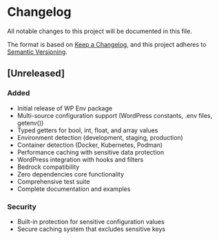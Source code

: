 # Changelog

All notable changes to this project will be documented in this file.

The format is based on [Keep a Changelog](https://keepachangelog.com/en/1.0.0/),
and this project adheres to [Semantic Versioning](https://semver.org/spec/v2.0.0.html).

## [Unreleased]

### Added
- Initial release of WP Env package
- Multi-source configuration support (WordPress constants, .env files, getenv())
- Typed getters for bool, int, float, and array values
- Environment detection (development, staging, production)
- Container detection (Docker, Kubernetes, Podman)
- Performance caching with sensitive data protection
- WordPress integration with hooks and filters
- Bedrock compatibility
- Zero dependencies core functionality
- Comprehensive test suite
- Complete documentation and examples

### Security
- Built-in protection for sensitive configuration values
- Secure caching system that excludes sensitive keys
